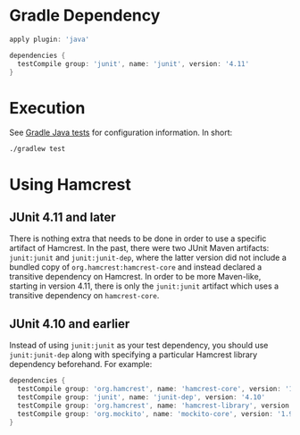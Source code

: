 # Gradle Dependency

```groovy
apply plugin: 'java'

dependencies {
  testCompile group: 'junit', name: 'junit', version: '4.11'
}
```

# Execution

See [Gradle Java tests](http://www.gradle.org/docs/current/userguide/java_plugin.html#sec:java_test) for configuration information. In short:

    ./gradlew test

# Using Hamcrest

## JUnit 4.11 and later

There is nothing extra that needs to be done in order to use a specific artifact of Hamcrest. In the past, there were two JUnit Maven artifacts: `junit:junit` and `junit:junit-dep`, where the latter version did not include a bundled copy of `org.hamcrest:hamcrest-core` and instead declared a transitive dependency on Hamcrest. In order to be more Maven-like, starting in version 4.11, there is only the `junit:junit` artifact which uses a transitive dependency on `hamcrest-core`.

## JUnit 4.10 and earlier

Instead of using `junit:junit` as your test dependency, you should use `junit:junit-dep` along with specifying a particular Hamcrest library dependency beforehand. For example:

```groovy
dependencies {
  testCompile group: 'org.hamcrest', name: 'hamcrest-core', version: '1.3'
  testCompile group: 'junit', name: 'junit-dep', version: '4.10'
  testCompile group: 'org.hamcrest', name: 'hamcrest-library', version: '1.3'
  testCompile group: 'org.mockito', name: 'mockito-core', version: '1.9.+'
}
```